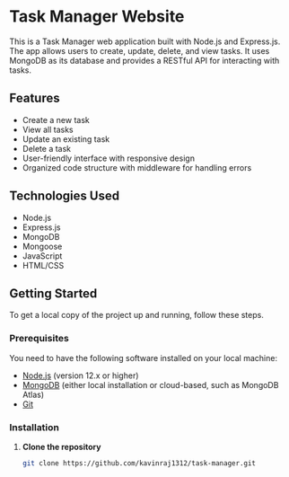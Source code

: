 # Task Manager Website

This is a Task Manager web application built with Node.js and Express.js. The app allows users to create, update, delete, and view tasks. It uses MongoDB as its database and provides a RESTful API for interacting with tasks.

## Features

- Create a new task
- View all tasks
- Update an existing task
- Delete a task
- User-friendly interface with responsive design
- Organized code structure with middleware for handling errors

## Technologies Used

- Node.js
- Express.js
- MongoDB
- Mongoose
- JavaScript
- HTML/CSS

## Getting Started

To get a local copy of the project up and running, follow these steps.

### Prerequisites

You need to have the following software installed on your local machine:

- [Node.js](https://nodejs.org/) (version 12.x or higher)
- [MongoDB](https://www.mongodb.com/) (either local installation or cloud-based, such as MongoDB Atlas)
- [Git](https://git-scm.com/)

### Installation

1. **Clone the repository**

   ```bash
   git clone https://github.com/kavinraj1312/task-manager.git
